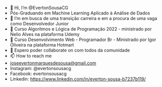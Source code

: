 - 👋 Hi, I’m @EvertonSousaCG
- Pós-Graduando em Machine Learning Aplicado à Análise de Dados
- 👀 I’m em busca de uma transição carreira e em a procura de uma vaga como Desenvolvedor Junior
- 🌱 Curso Algoritmos e Lógica de Programação 2022 - ministrado por Nelio Alves na plataforma Udemy
- 🌱 Curso Desenvolvimento Web - Programador Br - Ministrado  por  Igor Oliveira na plataforma  Hotmart
- 💞️ Espero poder collaborate on com  todos da comunidade
- 📫 How to reach me 
-  joseevertonmarquesdesousa@gmail.com
- Instagram: @evertonsousacg
- Facebook: evertonsousacg
- Linkedin: https://www.linkedin.com/in/everton-sousa-b7237b119/

<!---
EvertonSousaCG/EvertonSousaCG is a ✨ special ✨ repository because its `README.md` (this file) appears on your GitHub profile.
You can click the Preview link to take a look at your changes.
--->
